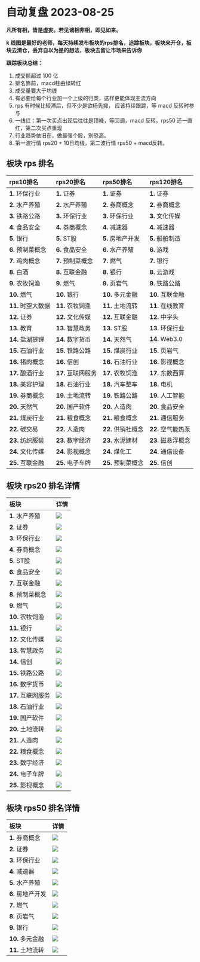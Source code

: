 # 自动复盘 2023-08-25

**凡所有相，皆是虚妄。若见诸相非相，即见如来。**

**k 线图是最好的老师，每天持续发布板块的rps排名，追踪板块，板块来开仓，板块去清仓，丢弃自以为是的想法，板块去留让市场来告诉你**
        
**跟踪板块总结：**
1. 成交额超过 100 亿
2. 排名靠前，macd柱由绿转红
3. 成交量要大于均线
4. 有必要给每个行业加一个上级的归类，这样更能体现主流方向
5. rps 有时候比较滞后，但不少是欲杨先抑， 应该持续跟踪，等 macd 反转时参与
6. 一线红：第一次买点出现后往往是顶峰，等回调，macd 反转，rps50 还一直红，第二次买点重现
7. 行业趋势依旧在，做最强个股，别恐高。
8. 第一波行情 rps20 + 10日均线，第二波行情 rps50 + macd反转。
        
## 板块 rps 排名
| rps10排名          | rps20排名          | rps50排名          | rps120排名         |
|:-------------------|:-------------------|:-------------------|:-------------------|
| **1.** 环保行业    | **1.** 证券        | **1.** 证券        | **1.** 证券        |
| **2.** 水产养殖    | **2.** 水产养殖    | **2.** 券商概念    | **2.** 券商概念    |
| **3.** 铁路公路    | **3.** 环保行业    | **3.** 环保行业    | **3.** 文化传媒    |
| **4.** 食品安全    | **4.** 券商概念    | **4.** 减速器      | **4.** 减速器      |
| **5.** 银行        | **5.** ST股        | **5.** 房地产开发  | **5.** 船舶制造    |
| **6.** 预制菜概念  | **6.** 食品安全    | **6.** 水产养殖    | **6.** 游戏        |
| **7.** 鸡肉概念    | **7.** 预制菜概念  | **7.** 燃气        | **7.** 银行        |
| **8.** 白酒        | **8.** 互联金融    | **8.** 银行        | **8.** 云游戏      |
| **9.** 农牧饲渔    | **9.** 燃气        | **9.** 页岩气      | **9.** 铁路公路    |
| **10.** 燃气       | **10.** 银行       | **10.** 多元金融   | **10.** 互联金融   |
| **11.** 时空大数据 | **11.** 农牧饲渔   | **11.** 土地流转   | **11.** 在线教育   |
| **12.** 证券       | **12.** 文化传媒   | **12.** 互联金融   | **12.** 中字头     |
| **13.** 教育       | **13.** 智慧政务   | **13.** ST股       | **13.** 环保行业   |
| **14.** 盐湖提锂   | **14.** 数字货币   | **14.** 天然气     | **14.** Web3.0     |
| **15.** 石油行业   | **15.** 铁路公路   | **15.** 煤炭行业   | **15.** 页岩气     |
| **16.** 猪肉概念   | **16.** 信创       | **16.** 石油行业   | **16.** 影视概念   |
| **17.** 酿酒行业   | **17.** 互联网服务 | **17.** 农牧饲渔   | **17.** 东数西算   |
| **18.** 美容护理   | **18.** 石油行业   | **18.** 汽车整车   | **18.** 电机       |
| **19.** 券商概念   | **19.** 土地流转   | **19.** 铁路公路   | **19.** 人工智能   |
| **20.** 天然气     | **20.** 国产软件   | **20.** 人造肉     | **20.** 食品安全   |
| **21.** 煤炭行业   | **21.** 粮食概念   | **21.** 粮食概念   | **21.** 通信服务   |
| **22.** 碳交易     | **22.** 人造肉     | **22.** 供销社概念 | **22.** 空气能热泵 |
| **23.** 纺织服装   | **23.** 数字经济   | **23.** 水泥建材   | **23.** 磁悬浮概念 |
| **24.** 文化传媒   | **24.** 影视概念   | **24.** 煤化工     | **24.** 通信设备   |
| **25.** 互联金融   | **25.** 电子车牌   | **25.** 预制菜概念 | **25.** 信创       |
## 板块 rps20 排名详情
| 板块               | 详情                                                                                                |
|:-------------------|:----------------------------------------------------------------------------------------------------|
| **1.** 水产养殖    | ![](https://sykent-blog-image.oss-cn-beijing.aliyuncs.com/quant/image/2023/8/1692968902297-tmp.jpg) |
| **2.** 证券        | ![](https://sykent-blog-image.oss-cn-beijing.aliyuncs.com/quant/image/2023/8/1692968903258-tmp.jpg) |
| **3.** 环保行业    | ![](https://sykent-blog-image.oss-cn-beijing.aliyuncs.com/quant/image/2023/8/1692968903899-tmp.jpg) |
| **4.** 券商概念    | ![](https://sykent-blog-image.oss-cn-beijing.aliyuncs.com/quant/image/2023/8/1692968904497-tmp.jpg) |
| **5.** ST股        | ![](https://sykent-blog-image.oss-cn-beijing.aliyuncs.com/quant/image/2023/8/1692968905111-tmp.jpg) |
| **6.** 食品安全    | ![](https://sykent-blog-image.oss-cn-beijing.aliyuncs.com/quant/image/2023/8/1692968905701-tmp.jpg) |
| **7.** 互联金融    | ![](https://sykent-blog-image.oss-cn-beijing.aliyuncs.com/quant/image/2023/8/1692968906305-tmp.jpg) |
| **8.** 预制菜概念  | ![](https://sykent-blog-image.oss-cn-beijing.aliyuncs.com/quant/image/2023/8/1692968906944-tmp.jpg) |
| **9.** 燃气        | ![](https://sykent-blog-image.oss-cn-beijing.aliyuncs.com/quant/image/2023/8/1692968907564-tmp.jpg) |
| **10.** 农牧饲渔   | ![](https://sykent-blog-image.oss-cn-beijing.aliyuncs.com/quant/image/2023/8/1692968908154-tmp.jpg) |
| **11.** 银行       | ![](https://sykent-blog-image.oss-cn-beijing.aliyuncs.com/quant/image/2023/8/1692968908802-tmp.jpg) |
| **12.** 文化传媒   | ![](https://sykent-blog-image.oss-cn-beijing.aliyuncs.com/quant/image/2023/8/1692968909441-tmp.jpg) |
| **13.** 智慧政务   | ![](https://sykent-blog-image.oss-cn-beijing.aliyuncs.com/quant/image/2023/8/1692968910081-tmp.jpg) |
| **14.** 信创       | ![](https://sykent-blog-image.oss-cn-beijing.aliyuncs.com/quant/image/2023/8/1692968910664-tmp.jpg) |
| **15.** 铁路公路   | ![](https://sykent-blog-image.oss-cn-beijing.aliyuncs.com/quant/image/2023/8/1692968911329-tmp.jpg) |
| **16.** 数字货币   | ![](https://sykent-blog-image.oss-cn-beijing.aliyuncs.com/quant/image/2023/8/1692968911983-tmp.jpg) |
| **17.** 互联网服务 | ![](https://sykent-blog-image.oss-cn-beijing.aliyuncs.com/quant/image/2023/8/1692968912645-tmp.jpg) |
| **18.** 石油行业   | ![](https://sykent-blog-image.oss-cn-beijing.aliyuncs.com/quant/image/2023/8/1692968913237-tmp.jpg) |
| **19.** 国产软件   | ![](https://sykent-blog-image.oss-cn-beijing.aliyuncs.com/quant/image/2023/8/1692968913945-tmp.jpg) |
| **20.** 土地流转   | ![](https://sykent-blog-image.oss-cn-beijing.aliyuncs.com/quant/image/2023/8/1692968914636-tmp.jpg) |
| **21.** 人造肉     | ![](https://sykent-blog-image.oss-cn-beijing.aliyuncs.com/quant/image/2023/8/1692968915343-tmp.jpg) |
| **22.** 粮食概念   | ![](https://sykent-blog-image.oss-cn-beijing.aliyuncs.com/quant/image/2023/8/1692968915928-tmp.jpg) |
| **23.** 数字经济   | ![](https://sykent-blog-image.oss-cn-beijing.aliyuncs.com/quant/image/2023/8/1692968916600-tmp.jpg) |
| **24.** 电子车牌   | ![](https://sykent-blog-image.oss-cn-beijing.aliyuncs.com/quant/image/2023/8/1692968917219-tmp.jpg) |
| **25.** 影视概念   | ![](https://sykent-blog-image.oss-cn-beijing.aliyuncs.com/quant/image/2023/8/1692968917850-tmp.jpg) |
## 板块 rps50 排名详情
| 板块              | 详情                                                                                                |
|:------------------|:----------------------------------------------------------------------------------------------------|
| **1.** 券商概念   | ![](https://sykent-blog-image.oss-cn-beijing.aliyuncs.com/quant/image/2023/8/1692968918512-tmp.jpg) |
| **2.** 证券       | ![](https://sykent-blog-image.oss-cn-beijing.aliyuncs.com/quant/image/2023/8/1692968919128-tmp.jpg) |
| **3.** 环保行业   | ![](https://sykent-blog-image.oss-cn-beijing.aliyuncs.com/quant/image/2023/8/1692968919714-tmp.jpg) |
| **4.** 减速器     | ![](https://sykent-blog-image.oss-cn-beijing.aliyuncs.com/quant/image/2023/8/1692968920387-tmp.jpg) |
| **5.** 水产养殖   | ![](https://sykent-blog-image.oss-cn-beijing.aliyuncs.com/quant/image/2023/8/1692968920957-tmp.jpg) |
| **6.** 房地产开发 | ![](https://sykent-blog-image.oss-cn-beijing.aliyuncs.com/quant/image/2023/8/1692968921594-tmp.jpg) |
| **7.** 燃气       | ![](https://sykent-blog-image.oss-cn-beijing.aliyuncs.com/quant/image/2023/8/1692968922158-tmp.jpg) |
| **8.** 页岩气     | ![](https://sykent-blog-image.oss-cn-beijing.aliyuncs.com/quant/image/2023/8/1692968922819-tmp.jpg) |
| **9.** 银行       | ![](https://sykent-blog-image.oss-cn-beijing.aliyuncs.com/quant/image/2023/8/1692968923374-tmp.jpg) |
| **10.** 多元金融  | ![](https://sykent-blog-image.oss-cn-beijing.aliyuncs.com/quant/image/2023/8/1692968924034-tmp.jpg) |
| **11.** 土地流转  | ![](https://sykent-blog-image.oss-cn-beijing.aliyuncs.com/quant/image/2023/8/1692968924602-tmp.jpg) |